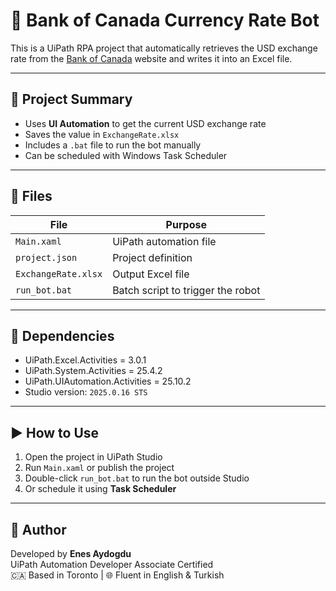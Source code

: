 # 💱 Bank of Canada Currency Rate Bot

This is a UiPath RPA project that automatically retrieves the USD exchange rate from the [Bank of Canada](https://www.bankofcanada.ca/rates/exchange/daily-exchange-rates/) website and writes it into an Excel file.

---

## 🧠 Project Summary

- Uses **UI Automation** to get the current USD exchange rate  
- Saves the value in `ExchangeRate.xlsx`  
- Includes a `.bat` file to run the bot manually  
- Can be scheduled with Windows Task Scheduler  

---

## 📁 Files

| File | Purpose |
|------|---------|
| `Main.xaml` | UiPath automation file |
| `project.json` | Project definition |
| `ExchangeRate.xlsx` | Output Excel file |
| `run_bot.bat` | Batch script to trigger the robot |

---

## 🧰 Dependencies

- UiPath.Excel.Activities = 3.0.1  
- UiPath.System.Activities = 25.4.2  
- UiPath.UIAutomation.Activities = 25.10.2  
- Studio version: `2025.0.16 STS`

---

## ▶️ How to Use

1. Open the project in UiPath Studio  
2. Run `Main.xaml` or publish the project  
3. Double-click `run_bot.bat` to run the bot outside Studio  
4. Or schedule it using **Task Scheduler**

---

## 📌 Author

Developed by **Enes Aydogdu**  
UiPath Automation Developer Associate Certified  
🇨🇦 Based in Toronto | 🌐 Fluent in English & Turkish

